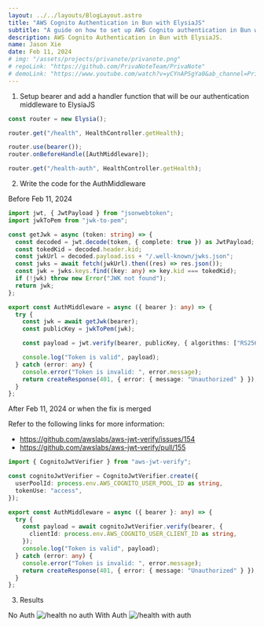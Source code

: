 ```yaml
---
layout: ../../layouts/BlogLayout.astro
title: "AWS Cognito Authentication in Bun with ElysiaJS"
subtitle: "A guide on how to set up AWS Cognito authentication in Bun with ElysiaJS"
description: AWS Cognito Authentication in Bun with ElysiaJS.
name: Jason Xie
date: Feb 11, 2024
# img: "/assets/projects/privanote/privanote.png"
# repoLink: "https://github.com/PrivaNoteTeam/PrivaNote"
# demoLink: "https://www.youtube.com/watch?v=yCYnAPSgYa0&ab_channel=PrivaNoteTeam"
---
```


1. Setup bearer and add a handler function that will be our authentication middleware to ElysiaJS

```ts
const router = new Elysia();

router.get("/health", HealthController.getHealth);

router.use(bearer());
router.onBeforeHandle([AuthMiddleware]);

router.get("/health-auth", HealthController.getHealth);
```

2. Write the code for the AuthMiddleware

Before Feb 11, 2024

```ts
import jwt, { JwtPayload } from "jsonwebtoken";
import jwkToPem from "jwk-to-pem";

const getJwk = async (token: string) => {
  const decoded = jwt.decode(token, { complete: true }) as JwtPayload;
  const tokedKid = decoded.header.kid;
  const jwkUrl = decoded.payload.iss + "/.well-known/jwks.json";
  const jwks = await fetch(jwkUrl).then((res) => res.json());
  const jwk = jwks.keys.find((key: any) => key.kid === tokedKid);
  if (!jwk) throw new Error("JWK not found");
  return jwk;
};

export const AuthMiddleware = async ({ bearer }: any) => {
  try {
    const jwk = await getJwk(bearer);
    const publicKey = jwkToPem(jwk);

    const payload = jwt.verify(bearer, publicKey, { algorithms: ["RS256"] });

    console.log("Token is valid", payload);
  } catch (error: any) {
    console.error("Token is invalid: ", error.message);
    return createResponse(401, { error: { message: "Unauthorized" } });
  }
};
```

After Feb 11, 2024 or when the fix is merged

Refer to the following links for more information:

- https://github.com/awslabs/aws-jwt-verify/issues/154
- https://github.com/awslabs/aws-jwt-verify/pull/155

```ts
import { CognitoJwtVerifier } from "aws-jwt-verify";

const cognitoJwtVerifier = CognitoJwtVerifier.create({
  userPoolId: process.env.AWS_COGNITO_USER_POOL_ID as string,
  tokenUse: "access",
});

export const AuthMiddleware = async ({ bearer }: any) => {
  try {
    const payload = await cognitoJwtVerifier.verify(bearer, {
      clientId: process.env.AWS_COGNITO_USER_CLIENT_ID as string,
    });
    console.log("Token is valid", payload);
  } catch (error: any) {
    console.error("Token is invalid: ", error.message);
    return createResponse(401, { error: { message: "Unauthorized" } });
  }
};
```

3.  Results

No Auth
![/health no auth](/assets/blog/aws-cognito-authentication-in-bun-with-elysiajs/result_1.png)
With Auth
![/health with auth](/assets/blog/aws-cognito-authentication-in-bun-with-elysiajs/result_2.png)
